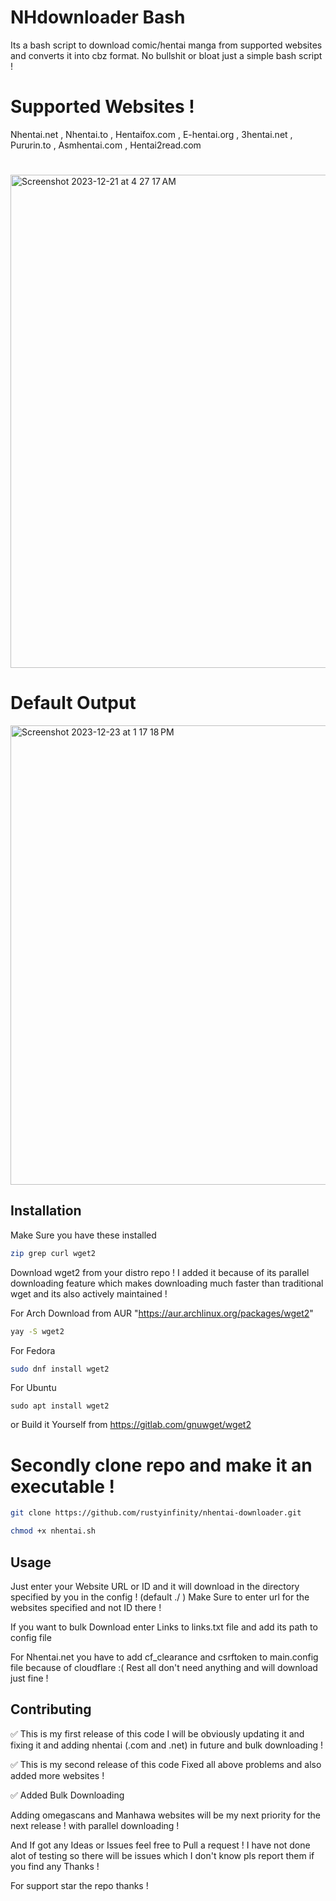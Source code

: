 # NHdownloader Bash
Its a bash script to download comic/hentai manga from supported websites and converts it into cbz format.
No bullshit or bloat just a simple bash script !

# Supported Websites !
Nhentai.net , Nhentai.to , Hentaifox.com ,  E-hentai.org , 3hentai.net , Pururin.to ,  Asmhentai.com , Hentai2read.com

#



<img width="789" alt="Screenshot 2023-12-21 at 4 27 17 AM" src="https://github.com/rustyinfinity/nhentai-downloader/assets/115462641/02e6845c-f0c4-4b49-93e0-120e825a229a">




# Default Output
<img width="735" alt="Screenshot 2023-12-23 at 1 17 18 PM" src="https://github.com/rustyinfinity/nhentai-downloader/assets/115462641/25dfb5d2-dc4a-4cde-9f76-6188bd86eb37">



## Installation

Make Sure you have these installed
```bash
zip grep curl wget2
```

Download wget2 from your distro repo ! I added it because of its parallel downloading feature which makes downloading much faster than traditional wget and its also actively maintained ! 

For Arch
Download from AUR "https://aur.archlinux.org/packages/wget2"
```bash
yay -S wget2
```
For Fedora
```bash
sudo dnf install wget2
```
For Ubuntu
```
sudo apt install wget2
```

or Build it Yourself from https://gitlab.com/gnuwget/wget2


# Secondly clone repo and make it an executable !

```bash
git clone https://github.com/rustyinfinity/nhentai-downloader.git
```
```bash
chmod +x nhentai.sh
```

## Usage

Just enter your Website URL or  ID and it will download in the  directory specified by you in the config ! (default ./ ) 
Make Sure to enter url for the websites specified and not ID there !

If you want to bulk Download enter Links to links.txt file and add its path to config file 

For Nhentai.net you have to add cf_clearance and csrftoken to main.config file because of cloudflare :(
Rest all don't need anything and will download just fine !


## Contributing

✅ This is my first release of this code I will be obviously updating it and fixing it and adding nhentai (.com and .net) in future and bulk downloading !

✅ This is my second release of this code Fixed all above problems and also added more websites !

✅ Added Bulk Downloading  
 
Adding omegascans and Manhawa websites will be my next priority for the next release ! with parallel downloading !

And If got any Ideas or Issues feel free to Pull a request !
I have not done alot of testing so there will be issues which I don't know pls report them if you find any  Thanks !

For support star the repo thanks !
